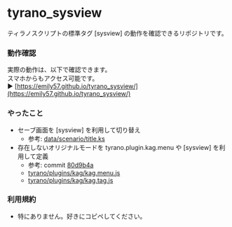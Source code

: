 # tyrano_sysview

ティラノスクリプトの標準タグ [sysview] の動作を確認できるリポジトリです。

### 動作確認

実際の動作は、以下で確認できます。<br/>
スマホからもアクセス可能です。<br/>
▶︎ [https://emily57.github.io/tyrano_sysview/](https://emily57.github.io/tyrano_sysview/)

### やったこと

- セーブ画面を [sysview] を利用して切り替え
  - 参考: [data/scenario/title.ks](https://github.com/Emily57/tyrano_sysview/blob/main/data/scenario/title.ks)
- 存在しないオリジナルモードを tyrano.plugin.kag.menu や [sysview] を利用して定義
  - 参考: commit [80d9b4a](https://github.com/Emily57/tyrano_sysview/commit/80d9b4a99afa02bfdeef94a8013b52b456b81f36)
  - [tyrano/plugins/kag/kag.menu.js](https://github.com/Emily57/tyrano_sysview/blob/main/tyrano/plugins/kag/kag.menu.js)
  - [tyrano/plugins/kag/kag.tag.js](https://github.com/Emily57/tyrano_sysview/blob/main/tyrano/plugins/kag/kag.tag.js)

### 利用規約

- 特にありません。好きにコピペしてください。
